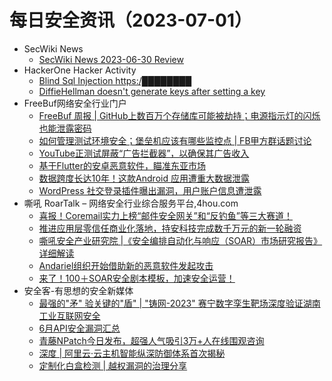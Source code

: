 # 每日安全资讯（2023-07-01）

- SecWiki News
  - [SecWiki News 2023-06-30 Review](http://www.sec-wiki.com/?2023-06-30)
- HackerOne Hacker Activity
  - [Blind Sql Injection https:/████████](https://hackerone.com/reports/2020429)
  - [DiffieHellman doesn't generate keys after setting a key](https://hackerone.com/reports/2038484)
- FreeBuf网络安全行业门户
  - [FreeBuf 周报 | GitHub上数百万个存储库可能被劫持；电源指示灯的闪烁也能泄露密码](https://www.freebuf.com/news/370842.html)
  - [如何管理测试环境安全；堡垒机应该有哪些监控点 | FB甲方群话题讨论](https://www.freebuf.com/articles/neopoints/370798.html)
  - [YouTube正测试屏蔽“广告拦截器”，以确保其广告收入](https://www.freebuf.com/news/370792.html)
  - [基于Flutter的安卓恶意软件，瞄准东亚市场](https://www.freebuf.com/articles/370789.html)
  - [数据跨度长达10年！这款Android 应用遭重大数据泄露](https://www.freebuf.com/news/370775.html)
  - [WordPress 社交登录插件曝出漏洞，用户账户信息遭泄露](https://www.freebuf.com/news/370770.html)
- 嘶吼 RoarTalk – 网络安全行业综合服务平台,4hou.com
  - [喜报！Coremail实力上榜“邮件安全网关”和“反钓鱼”等三大赛道！](https://www.4hou.com/posts/wynX)
  - [推进应用层零信任商业化落地，持安科技完成数千万元的新一轮融资](https://www.4hou.com/posts/m073)
  - [嘶吼安全产业研究院 |《安全编排自动化与响应（SOAR）市场研究报告》详细解读](https://www.4hou.com/posts/RK8w)
  - [Andariel组织开始借助新的恶意软件发起攻击](https://www.4hou.com/posts/7yDB)
  - [来了！100＋SOAR安全剧本模板，加速安全运营！](https://www.4hou.com/posts/lk81)
- 安全客-有思想的安全新媒体
  - [最强的"矛" 验关键的"盾" | "铸网-2023" 赛宁数字孪生靶场深度验证湖南工业互联网安全](https://www.anquanke.com/post/id/289486)
  - [6月API安全漏洞汇总](https://www.anquanke.com/post/id/289463)
  - [青藤NPatch今日发布，超强人气吸引3万+人在线围观咨询](https://www.anquanke.com/post/id/289465)
  - [深度 | 阿里云·云主机智能纵深防御体系首次揭秘](https://www.anquanke.com/post/id/289450)
  - [定制化白盒检测 | 越权漏洞的治理分享](https://www.anquanke.com/post/id/289451)
